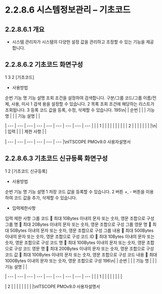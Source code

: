 # 2.2.8.6 시스템정보관리 – 기초코드



## 2.2.8.6.1 개요

- 시스템 관리자가 시스템의 다양한 설정 값을 관리하고 조정할 수 있는 기능을 제공합니다.

## 2.2.8.6.2 기초코드 화면구성

1
3
2
[기초코드]

- 사용방법

순번 기능 명 기능 설명
조회 조건을 설정하여 검색합니다. 구분/그룹 코드/그룹 이름/전체, 사용, 미사
1 검색
용을 설정할 수 있습니다.
2 목록 조회 조건에 해당하는 리스트가 조회됩니다.
3 등록 코드 값을 등록, 수정, 삭제할 수 있습니다.
195\n|  | 순번 |  |  | 기능 명 |  |  | 기능 설명 |  |

| --- | --- | --- | --- | --- | --- | --- | --- | --- |
|  | 1 |  |  |  |  |  |  |  |
|  | 2 |  |  |  |  |  |  |  |\n|  | 입력 |  |  | 제한 사항 |  |

| --- | --- | --- | --- | --- | --- |\nITSCOPE PMOv9.0 사용자설명서

## 2.2.8.6.3 기초코드 신규등록 화면구성

1
2
[기초코드 신규등록]

- 사용방법

순번 기능 명 기능 설명
1 저장 코드 값을 등록할 수 있습니다.
2 버튼 +, - 버튼을 이용하여 코드 값을 추가, 삭제할 수 있습니다.

- 입력제한사항

입력 제한 사항
그룹 코드  최대 10Bytes 이내의 문자 또는 숫자, 영문 조합으로 구성
그룹 명  최대 20Bytes 이내의 문자 또는 숫자, 영문 조합으로 구성
그룹 영문 명  최대 50Bytes 이내의 문자 또는 숫자, 영문 조합으로 구성
그룹 내용  최대 500Bytes 이내의 문자 또는 숫자, 영문 조합으로 구성
코드 ID  최대 10Bytes 이내의 문자 또는 숫자, 영문 조합으로 구성
코드 명  최대 100Bytes 이내의 문자 또는 숫자, 영문 조합으로 구성
코드 영문 명  최대 200Bytes 이내의 문자 또는 숫자, 영문 조합으로 구성
코드 값  최대 100Bytes 이내의 문자 또는 숫자, 영문 조합으로 구성
코드 내용  최대 1000Bytes 이내의 문자 또는 숫자, 영문 조합으로 구성
196\n|  | 순번 |  |  | 기능 명 |  |  | 기능 설명 |  |

| --- | --- | --- | --- | --- | --- | --- | --- | --- |
|  | 1 |  |  |  |  |  |  |  |

| 2 |  |  |  |  |  |  |  |  |\nITSCOPE PMOv9.0 사용자설명서
